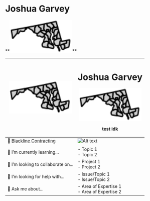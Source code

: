 <div align"center">
<h1> Joshua Garvey</h1> **<img src="/images/md.svg" alt="Profile Image" width="200">**                                              
</div>
<div align="left" width="full">

| **<img src="/images/md.svg" alt="Profile Image" width="200">**  | <h1> Joshua Garvey</h1> **<img src="/images/md.svg" alt="Profile Image" width="200">** <br> <p>test idk</p> |
| --------------------------------------------------------------- | ----------------------------------------------------------------------------------------------------------- |
| 🔭 [Blackline Contracting](https://blackline.joshuagarvey.com/) | <img src="/images/other-image.svg" alt="Alt text" width="300">                                              |
|                                                                 |
| 🌱 I’m currently learning...                                    | - Topic 1 <br> - Topic 2                                                                                    |
| 👯 I’m looking to collaborate on...                             | - Project 1 <br> - Project 2                                                                                |
| 🤔 I’m looking for help with...                                 | - Issue/Topic 1 <br> - Issue/Topic 2                                                                        |
| 💬 Ask me about...                                              | - Area of Expertise 1 <br> - Area of Expertise 2                                                            |

</div>
